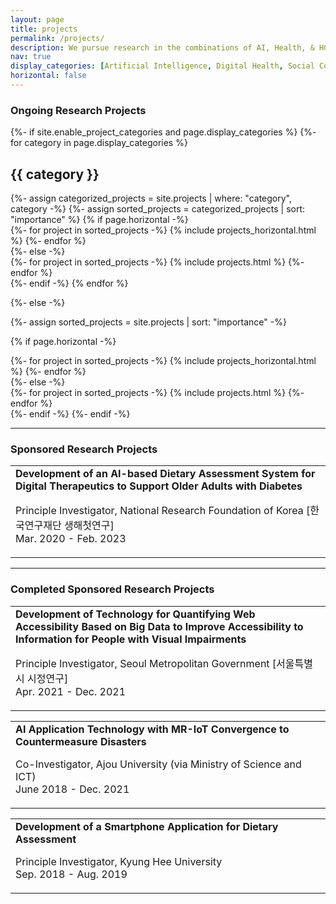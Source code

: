 ```yaml
---
layout: page
title: projects
permalink: /projects/
description: We pursue research in the combinations of AI, Health, & HCI.
nav: true
display_categories: [Artificial Intelligence, Digital Health, Social Computing, Accessibility & Aging]
horizontal: false
---
```


### Ongoing Research Projects
<!-- pages/projects.md -->
<div class="projects">
{%- if site.enable_project_categories and page.display_categories %}
  <!-- Display categorized projects -->
  {%- for category in page.display_categories %}
  <h2 class="category">{{ category }}</h2>
  {%- assign categorized_projects = site.projects | where: "category", category -%}
  {%- assign sorted_projects = categorized_projects | sort: "importance" %}
  <!-- Generate cards for each project -->
  {% if page.horizontal -%}
  <div class="container">
    <div class="row row-cols-2">
    {%- for project in sorted_projects -%}
      {% include projects_horizontal.html %}
    {%- endfor %}
    </div>
  </div>
  {%- else -%}
  <div class="grid">
    {%- for project in sorted_projects -%}
      {% include projects.html %}
    {%- endfor %}
  </div>
  {%- endif -%}
  {% endfor %}

{%- else -%}
<!-- Display projects without categories -->
  {%- assign sorted_projects = site.projects | sort: "importance" -%}
  <!-- Generate cards for each project -->
  {% if page.horizontal -%}
  <div class="container">
    <div class="row row-cols-2">
    {%- for project in sorted_projects -%}
      {% include projects_horizontal.html %}
    {%- endfor %}
    </div>
  </div>
  {%- else -%}
  <div class="grid">
    {%- for project in sorted_projects -%}
      {% include projects.html %}
    {%- endfor %}
  </div>
  {%- endif -%}
{%- endif -%}
</div>

---

### Sponsored Research Projects
<table class="imgtable"><tr>
<!-- <td>
<img src="/assets/img/da.jpeg" alt="alt text" width="125px" height="125px" />&nbsp;</td>
-->
<td align="left">
<b>Development of an AI-based Dietary Assessment System for Digital Therapeutics to Support Older Adults with Diabetes</b>
<p>Principle Investigator, National Research Foundation of Korea [한국연구재단 생해첫연구]
<br>
Mar. 2020 - Feb. 2023</p>
</td></tr></table>

---

### Completed Sponsored Research Projects
<table class="imgtable">
<tr>
<!-- <td>
<img src="/assets/img/mr.jpeg" alt="alt text" width="125px" height="125px" />&nbsp;
</td>
-->
<td align="left">
<b>
    Development of Technology for Quantifying Web Accessibility Based on Big Data to Improve Accessibility to Information for People with Visual Impairments
</b>
<p>
    Principle Investigator, Seoul Metropolitan Government [서울특별시 시정연구]
<br>
    Apr. 2021 - Dec. 2021
</p>
</td></tr></table>

<table class="imgtable"><tr>
<!-- <td>
<img src="/assets/img/mr.jpeg" alt="alt text" width="125px" height="125px" />&nbsp;
</td>
-->
<td align="left">
<b>
    AI Application Technology with MR-IoT Convergence to Countermeasure Disasters
</b>
<p>
    Co-Investigator, Ajou University (via Ministry of Science and ICT)
<br>
    June 2018 - Dec. 2021
</p>
</td></tr></table>

<table class="imgtable"><tr>
<!-- <td>
<img src="/assets/img/da.jpeg" alt="alt text" width="125px" height="125px" />&nbsp;
</td>
-->
<td align="left">
<b>
    Development of a Smartphone Application for Dietary Assessment
  </b>
<p>Principle Investigator, Kyung Hee University
  <br>Sep. 2018 - Aug. 2019
  </p>
</td></tr></table>
